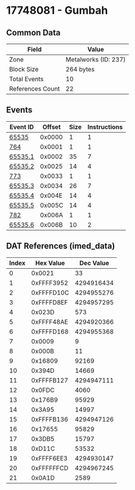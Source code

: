 # 17748081 - Gumbah

## Common Data

| Field            | Value                |
|------------------|----------------------|
| Zone             | Metalworks (ID: 237) |
| Block Size       | 264 bytes            |
| Total Events     | 10                   |
| References Count | 22                   |

## Events

| Event ID                | Offset   |   Size |   Instructions |
|-------------------------|----------|--------|----------------|
| [65535](./65535.md)     | 0x0000   |      1 |              1 |
| [764](./764.md)         | 0x0001   |      1 |              1 |
| [65535.1](./65535.1.md) | 0x0002   |     35 |              7 |
| [65535.2](./65535.2.md) | 0x0025   |     14 |              4 |
| [773](./773.md)         | 0x0033   |      1 |              1 |
| [65535.3](./65535.3.md) | 0x0034   |     26 |              7 |
| [65535.4](./65535.4.md) | 0x004E   |     14 |              4 |
| [65535.5](./65535.5.md) | 0x005C   |     14 |              4 |
| [782](./782.md)         | 0x006A   |      1 |              1 |
| [65535.6](./65535.6.md) | 0x006B   |     10 |              2 |

## DAT References (imed_data)

|   Index | Hex Value   |   Dec Value |
|---------|-------------|-------------|
|       0 | 0x0021      |          33 |
|       1 | 0xFFFF3952  |  4294916434 |
|       2 | 0xFFFFD10C  |  4294955276 |
|       3 | 0xFFFFD8EF  |  4294957295 |
|       4 | 0x023D      |         573 |
|       5 | 0xFFFF48AE  |  4294920366 |
|       6 | 0xFFFFD168  |  4294955368 |
|       7 | 0x0009      |           9 |
|       8 | 0x000B      |          11 |
|       9 | 0x16809     |       92169 |
|      10 | 0x394D      |       14669 |
|      11 | 0xFFFFB127  |  4294947111 |
|      12 | 0x0FDC      |        4060 |
|      13 | 0x176B9     |       95929 |
|      14 | 0x3A95      |       14997 |
|      15 | 0xFFFFB136  |  4294947126 |
|      16 | 0x17655     |       95829 |
|      17 | 0x3DB5      |       15797 |
|      18 | 0xD11C      |       53532 |
|      19 | 0xFFFF6EE3  |  4294930147 |
|      20 | 0xFFFFFFCD  |  4294967245 |
|      21 | 0x0A1D      |        2589 |
